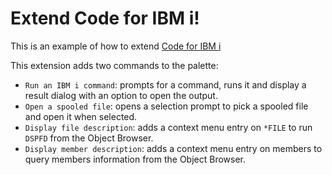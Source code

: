 # Extend Code for IBM i!
This is an example of how to extend [Code for IBM i]([https://](https://github.com/codefori/vscode-ibmi))

This extension adds two commands to the palette:
- `Run an IBM i command`: prompts for a command, runs it and display a result dialog with an option to open the output.
- `Open a spooled file`: opens a selection prompt to pick a spooled file and open it when selected.
- `Display file description`: adds a context menu entry on `*FILE` to run `DSPFD` from the Object Browser.
- `Display member description`: adds a context menu entry on members to query members information from the Object Browser.